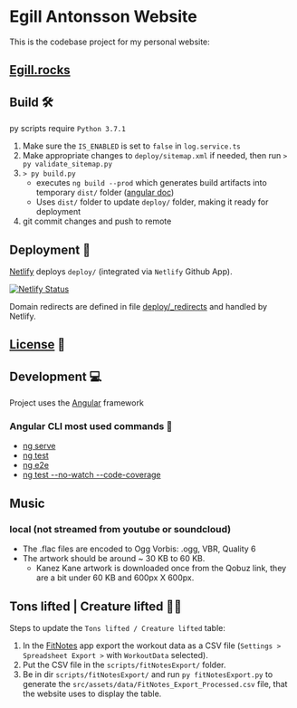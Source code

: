 # Egill Antonsson Website

This is the codebase project for my personal website:

## [Egill.rocks](https://egill.rocks)

## Build 🛠️

py scripts require `Python 3.7.1`

1. Make sure the `IS_ENABLED` is set to `false` in `log.service.ts`
1. Make appropriate changes to `deploy/sitemap.xml` if needed, then run `> py validate_sitemap.py`
1. `> py build.py`
    * executes `ng build --prod` which generates build artifacts into temporary `dist/` folder ([angular doc](https://angular.io/guide/deployment#production-optimizations))
    * Uses `dist/` folder to update `deploy/` folder, making it ready for deployment
1. git commit changes and push to remote

## Deployment 🚀

[Netlify](https://www.netlify.com) deploys `deploy/` (integrated via `Netlify` Github App).

[![Netlify Status](https://api.netlify.com/api/v1/badges/bc4a4897-0a5a-4854-b26c-ff66d80c0d94/deploy-status)](https://app.netlify.com/sites/egillantonsson/deploys)

Domain redirects are defined in file [deploy/_redirects](deploy/_redirects) and handled by Netlify.

## [License](LICENSE) 📜

## Development 💻

Project uses the [Angular](https://angular.io) framework

### Angular CLI most used commands 📜

* [ng serve](https://angular.io/cli/serve)
* [ng test](https://angular.io/guide/testing#set-up-testing)
* [ng e2e](https://angular.io/cli/e2e)
* [ng test --no-watch --code-coverage](https://angular.io/guide/testing-code-coverage)

## Music
### local (not streamed from youtube or soundcloud)
* The .flac files are encoded to Ogg Vorbis: .ogg, VBR, Quality 6
* The artwork should be around ~ 30 KB to 60 KB.
  * Kanez Kane artwork is downloaded once from the Qobuz link, they are a bit under 60 KB and 600px X 600px.

## Tons lifted | Creature lifted 🏋️‍♂️

Steps to update the `Tons lifted / Creature lifted` table:
1. In the [FitNotes](http://www.fitnotesapp.com) app export the workout data as a CSV file (`Settings > Spreadsheet Export >` with `WorkoutData` selected).
1. Put the CSV file in the `scripts/fitNotesExport/` folder.
1. Be in dir `scripts/fitNotesExport/` and run `py fitNotesExport.py` to generate the `src/assets/data/FitNotes_Export_Processed.csv` file, that the website uses to display the table.
